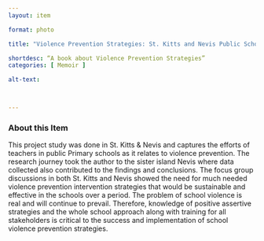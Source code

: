 ```yaml
--- 
layout: item 

format: photo 

title: "Violence Prevention Strategies: St. Kitts and Nevis Public Schools: Violence Prevention: St. Kitts-Nevis"

shortdesc: “A book about Violence Prevention Strategies” 
categories: [ Memoir ]

alt-text: 



--- 
```




### About this Item 

This project study was done in St. Kitts & Nevis and captures the efforts of teachers in public Primary schools as it relates to violence prevention. The research journey took the author to the sister island Nevis where data collected also contributed to the findings and conclusions. The focus group discussions in both St. Kitts and Nevis showed the need for much needed violence prevention intervention strategies that would be sustainable and effective in the schools over a period. The problem of school violence is real and will continue to prevail. Therefore, knowledge of positive assertive strategies and the whole school approach along with training for all stakeholders is critical to the success and implementation of school violence prevention strategies.

